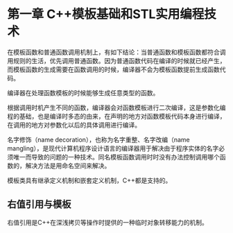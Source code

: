# 第一章 C++模板基础和STL实用编程技术

在模板函数和普通函数调用机制上，有如下结论：当普通函数和模板函数都符合调用规则的生活，优先调用普通函数。因为普通函数代码在编译的时候就已经产生，而模板函数的生成需要在函数调用的时候，编译器不会为模板函数提前生成函数代码。

编译器在处理函数模板的时候能够生成任意类型的函数。

根据调用时机产生不同的函数，编译器会对函数模板进行二次编译，这是参数化编程的基础，也是编译时多态的由来，在声明的地方对函数模板代码本身进行编译，在调用的地方对参数化以后的具体调用进行编译。

名字修饰（name decoration），也称为名字重整、名字改编（name mangling），是现代计算机程序设计语言的编译器用于解决由于程序实体的名字必须唯一而导致的问题的一种技术。同名模板函数调用时时没有办法控制调用哪个函数的，解决方法是用命名空间来解决。

模板类具有继承定义机制和嵌套定义机制，C++都是支持的。

## 右值引用与模板

右值引用是C++在深浅拷贝等操作时提供的一种临时对象转移能力的机制。
